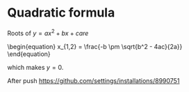 # Quadratic formula
Roots of $y = ax^2 + bx + c are$

\begin{equation}
x_{1,2} = \frac{-b \pm \sqrt{b^2 - 4ac}{2a}} 
\end{equation}

which makes $y = 0$.

After push https://github.com/settings/installations/8990751
